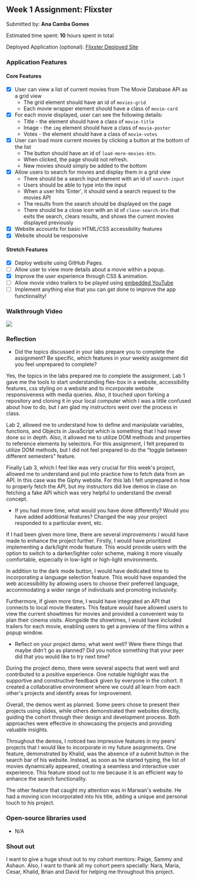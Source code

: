 
## Week 1 Assignment: Flixster

Submitted by: **Ana Camba Gomes**

Estimated time spent: **10** hours spent in total

Deployed Application (optional): [Flixster Deployed Site](https://anacambag.github.io/site-week1-project1-flixster-starter/)

### Application Features

#### Core Features

- [x] User can view a list of current movies from The Movie Database API as a grid view
  - The grid element should have an id of `movies-grid`
  - Each movie wrapper element should have a class of `movie-card`
- [x] For each movie displayed, user can see the following details:
  - Title - the element should have a class of `movie-title`
  - Image - the `img` element should have a class of `movie-poster`
  - Votes - the element should have a class of `movie-votes`
- [x] User can load more current movies by clicking a button at the bottom of the list
  - The button should have an id of `load-more-movies-btn`.
  - When clicked, the page should not refresh.
  - New movies should simply be added to the bottom
- [x] Allow users to search for movies and display them in a grid view
  - There should be a search input element with an id of `search-input`
  - Users should be able to type into the input
  - When a user hits 'Enter', it should send a search request to the movies API
  - The results from the search should be displayed on the page
  - There should be a close icon with an id of `close-search-btn` that exits the search, clears results, and shows the current movies displayed previously
- [x] Website accounts for basic HTML/CSS accessibility features
- [x] Website should be responsive

#### Stretch Features

- [x] Deploy website using GitHub Pages.
- [ ] Allow user to view more details about a movie within a popup.
- [x] Improve the user experience through CSS & animation.
- [ ] Allow movie video trailers to be played using [embedded YouTube](https://support.google.com/youtube/answer/171780?hl=en)
- [ ] Implement anything else that you can get done to improve the app functionality!

### Walkthrough Video

<a href="https://www.loom.com/share/3f48cf133c2e48a8b70efc16b329be7b">
    <img style="max-width:300px;" src="https://cdn.loom.com/sessions/thumbnails/3f48cf133c2e48a8b70efc16b329be7b-with-play.gif">
  </a>

### Reflection

- Did the topics discussed in your labs prepare you to complete the assignment? Be specific, which features in your weekly assignment did you feel unprepared to complete?

Yes, the topics in the labs prepared me to complete the assignment. Lab 1 gave me the tools to start understanding flex-box in a website, accessibility features, css styling on a website and to incorporate website responsiveness with media queries. Also, it touched upon forking a repository and cloning it in your local computer which I was a little confused about how to do, but I am glad my instructors went over the process in class.

Lab 2, allowed me to understand how to define and manipulate variables, functions, and Objects in JavaScript which is something that I had never done so in depth. Also, it allowed me to utilize DOM methods and properties to reference elements by selectors. For this assignment, I felt prepared to utilize DOM methods, but I did not feel prepared to do the “toggle between different semesters” feature. 

Finally Lab 3, which I feel like was very crucial for this week's project, allowed me to understand and put into practice how to fetch data from an API. In this case was the Giphy website. For this lab I felt unprepared in how to properly fetch the API, but my instructors did live demos in clase on fetching a fake API which was very helpful to understand the overall concept.


- If you had more time, what would you have done differently? Would you have added additional features? Changed the way your project responded to a particular event, etc.
  
If I had been given more time, there are several improvements I would have made to enhance the project further. Firstly, I would have prioritized implementing a dark/light mode feature. This would provide users with the option to switch to a darker/lighter color scheme, making it more visually comfortable, especially in low-light or high-light environments.

In addition to the dark mode button, I would have dedicated time to incorporating a language selection feature. This would have expanded the web accessibility by allowing users to choose their preferred language, accommodating a wider range of individuals and promoting inclusivity.

Furthermore, if given more time, I would have integrated an API that connects to local movie theaters. This feature would have allowed users to view the current showtimes for movies and provided a convenient way to plan their cinema visits. Alongside the showtimes, I would have included trailers for each movie, enabling users to get a preview of the films within a popup window.

- Reflect on your project demo, what went well? Were there things that maybe didn't go as planned? Did you notice something that your peer did that you would like to try next time?

During the project demo, there were several aspects that went well and contributed to a positive experience. One notable highlight was the supportive and constructive feedback given by everyone in the cohort. It created a collaborative environment where we could all learn from each other's projects and identify areas for improvement.

Overall, the demos went as planned. Some peers chose to present their projects using slides, while others demonstrated their websites directly, guiding the cohort through their design and development process. Both approaches were effective in showcasing the projects and providing valuable insights.

Throughout the demos, I noticed two impressive features in my peers' projects that I would like to incorporate in my future assignments. One feature, demonstrated by Khalid, was the absence of a submit button in the search bar of his website. Instead, as soon as he started typing, the list of movies dynamically appeared, creating a seamless and interactive user experience. This feature stood out to me because it is an efficient way to enhance the search functionality.

The other feature that caught my attention was in Marwan's website. He had a moving icon incorporated into his title, adding a unique and personal touch to his project. 

### Open-source libraries used

- N/A

### Shout out

I want to give a huge shout out to my cohort mentors: Paige, Sammy and Ashaun. Also, I want to thank all my cohort peers specially: Nara, Maria, Cesar, Khalid, Brian and David for helping me throughout this project.